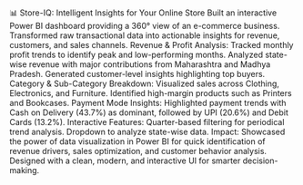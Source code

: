📊 Store-IQ: Intelligent Insights for Your Online Store
Built an interactive Power BI dashboard providing a 360° view of an e-commerce business.
Transformed raw transactional data into actionable insights for revenue, customers, and sales channels.
Revenue & Profit Analysis:
Tracked monthly profit trends to identify peak and low-performing months.
Analyzed state-wise revenue with major contributions from Maharashtra and Madhya Pradesh.
Generated customer-level insights highlighting top buyers.
Category & Sub-Category Breakdown:
Visualized sales across Clothing, Electronics, and Furniture.
Identified high-margin products such as Printers and Bookcases.
Payment Mode Insights:
Highlighted payment trends with Cash on Delivery (43.7%) as dominant, followed by UPI (20.6%) and Debit Cards (13.2%).
Interactive Features:
Quarter-based filtering for periodical trend analysis.
Dropdown to analyze state-wise data.
Impact:
Showcased the power of data visualization in Power BI for quick identification of revenue drivers, sales optimization, and customer behavior analysis.
Designed with a clean, modern, and interactive UI for smarter decision-making.


